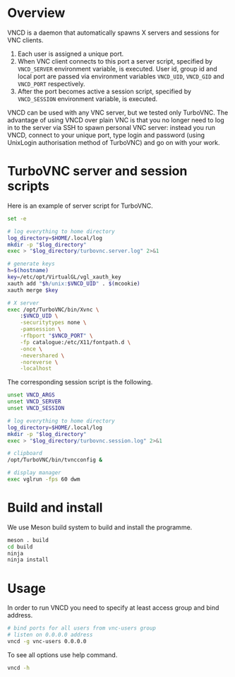 # Overview

VNCD is a daemon that automatically spawns X servers and sessions for VNC
clients.
1. Each user is assigned a unique port.
2. When VNC client connects to this port a server script, specified by
   `VNCD_SERVER` environment variable, is executed.
   User id, group id and local port are passed via environment variables
   `VNCD_UID`, `VNCD_GID` and `VNCD_PORT` respectively.
3. After the port becomes active a session script, specified by
   `VNCD_SESSION` environment variable, is executed.

VNCD can be used with any VNC server, but we tested only TurboVNC.  The
advantage of using VNCD over plain VNC is that you no longer need to
log in to the server via SSH to spawn personal VNC server: instead you run VNCD,
connect to your unique port, type login and password (using UnixLogin
authorisation method of TurboVNC) and go on with your work.


# TurboVNC server and session scripts

Here is an example of server script for TurboVNC.

```bash
set -e

# log everything to home directory
log_directory=$HOME/.local/log
mkdir -p "$log_directory"
exec > "$log_directory/turbovnc.server.log" 2>&1

# generate keys
h=$(hostname)
key=/etc/opt/VirtualGL/vgl_xauth_key
xauth add "$h/unix:$VNCD_UID" . $(mcookie)
xauth merge $key

# X server
exec /opt/TurboVNC/bin/Xvnc \
	:$VNCD_UID \
	-securitytypes none \
	-pamsession \
	-rfbport "$VNCD_PORT" \
	-fp catalogue:/etc/X11/fontpath.d \
	-once \
	-nevershared \
	-noreverse \
	-localhost
```

The corresponding session script is the following.
```bash
unset VNCD_ARGS
unset VNCD_SERVER
unset VNCD_SESSION

# log everything to home directory
log_directory=$HOME/.local/log
mkdir -p "$log_directory"
exec > "$log_directory/turbovnc.session.log" 2>&1

# clipboard
/opt/TurboVNC/bin/tvncconfig &

# display manager
exec vglrun -fps 60 dwm
```

# Build and install

We use Meson build system to build and install the programme.
```bash
meson . build
cd build
ninja
ninja install
```

# Usage

In order to run VNCD you need to specify at least access group and bind address.
```bash
# bind ports for all users from vnc-users group
# listen on 0.0.0.0 address
vncd -g vnc-users 0.0.0.0
```

To see all options use help command.
```bash
vncd -h
```
